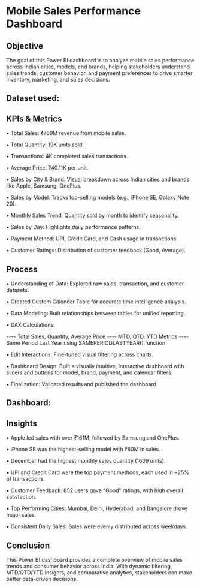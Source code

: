 # Mobile Sales Performance Dashboard

## Objective
The goal of this Power BI dashboard is to analyze mobile sales performance across Indian cities, models, and brands, helping stakeholders understand sales trends, customer behavior, and payment preferences to drive smarter inventory, marketing, and sales decisions.

## Dataset used:


## KPIs & Metrics
• Total Sales: ₹769M revenue from mobile sales.

• Total Quantity: 19K units sold.

• Transactions: 4K completed sales transactions.

• Average Price: ₹40.11K per unit.

• Sales by City & Brand: Visual breakdown across Indian cities and brands like Apple, Samsung, OnePlus.

• Sales by Model: Tracks top-selling models (e.g., iPhone SE, Galaxy Note 20).

• Monthly Sales Trend: Quantity sold by month to identify seasonality.

• Sales by Day: Highlights daily performance patterns.

• Payment Method: UPI, Credit Card, and Cash usage in transactions.

• Customer Ratings: Distribution of customer feedback (Good, Average).

## Process
• Understanding of Data: Explored raw sales, transaction, and customer datasets.

• Created Custom Calendar Table for accurate time intelligence analysis.

• Data Modeling: Built relationships between tables for unified reporting.

• DAX Calculations:

---- Total Sales, Quantity, Average Price
---- MTD, QTD, YTD Metrics
---- Same Period Last Year using SAMEPERIODLASTYEAR() function

• Edit Interactions: Fine-tuned visual filtering across charts.

• Dashboard Design: Built a visually intuitive, interactive dashboard with slicers and buttons for model, brand, payment, and calendar filters.

• Finalization: Validated results and published the dashboard.

## Dashboard:


## Insights
• Apple led sales with over ₹161M, followed by Samsung and OnePlus.

• iPhone SE was the highest-selling model with ₹60M in sales.

• December had the highest monthly sales quantity (1609 units).

• UPI and Credit Card were the top payment methods, each used in ~25% of transactions.

• Customer Feedback: 852 users gave “Good” ratings, with high overall satisfaction.

• Top Performing Cities: Mumbai, Delhi, Hyderabad, and Bangalore drove major sales.

• Consistent Daily Sales: Sales were evenly distributed across weekdays.

## Conclusion
This Power BI dashboard provides a complete overview of mobile sales trends and consumer behavior across India. With dynamic filtering, MTD/QTD/YTD insights, and comparative analytics, stakeholders can make better data-driven decisions.
